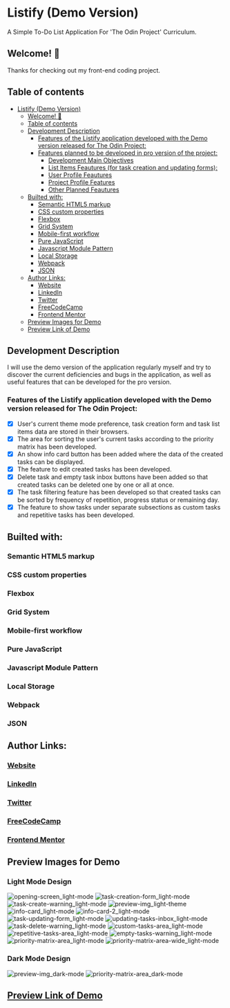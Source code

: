 # Listify (Demo Version)

A Simple To-Do List Application For 'The Odin Project' Curriculum.

## Welcome! 👋

Thanks for checking out my front-end coding project.

## Table of contents

- [Listify (Demo Version)](#listify-demo-version)
  - [Welcome! 👋](#welcome-)
  - [Table of contents](#table-of-contents)
  - [Development Description](#development-description)
    - [Features of the Listify application developed with the Demo version released for The Odin Project:](#features-of-the-listify-application-developed-with-the-demo-version-released-for-the-odin-project)
    - [Features planned to be developed in pro version of the project:](#features-planned-to-be-developed-in-pro-version-of-the-project)
      - [Development Main Objectives](#development-main-objectives)
      - [List Items Feautures (for task creation and updating forms):](#list-items-feautures-for-task-creation-and-updating-forms)
      - [User Profile Feautures](#user-profile-feautures)
      - [Project Profile Features](#project-profile-features)
      - [Other Planned Feautures](#other-planned-feautures)
  - [Builted with:](#builted-with)
    - [Semantic HTML5 markup](#semantic-html5-markup)
    - [CSS custom properties](#css-custom-properties)
    - [Flexbox](#flexbox)
    - [Grid System](#grid-system)
    - [Mobile-first workflow](#mobile-first-workflow)
    - [Pure JavaScript](#pure-javascript)
    - [Javascript Module Pattern](#javascript-module-pattern)
    - [Local Storage](#local-storage)
    - [Webpack](#webpack)
    - [JSON](#json)
  - [Author Links:](#author-links)
    - [Website](#website)
    - [LinkedIn](#linkedin)
    - [Twitter](#twitter)
    - [FreeCodeCamp](#freecodecamp)
    - [Frontend Mentor](#frontend-mentor)
  - [Preview Images for Demo](#preview-images-for-demo)
  - [Preview Link of Demo](#preview-link-of-demo)

## Development Description

I will use the demo version of the application regularly myself and try to discover the current deficiencies and bugs in the application, as well as useful features that can be developed for the pro version.

### Features of the Listify application developed with the Demo version released for The Odin Project:

- [x] User's current theme mode preference, task creation form and task list items data are stored in their browsers.
- [x] The area for sorting the user's current tasks according to the priority matrix has been developed.
- [x] An show info card button has been added where the data of the created tasks can be displayed.
- [x] The feature to edit created tasks has been developed.
- [x] Delete task and empty task inbox buttons have been added so that created tasks can be deleted one by one or all at once.
- [x] The task filtering feature has been developed so that created tasks can be sorted by frequency of repetition, progress status or remaining day.
- [x] The feature to show tasks under separate subsections as custom tasks and repetitive tasks has been developed.

## Builted with:

### Semantic HTML5 markup

### CSS custom properties

### Flexbox

### Grid System

### Mobile-first workflow

### Pure JavaScript

### Javascript Module Pattern

### Local Storage

### Webpack

### JSON

## Author Links:

### [Website](https://www.selimbiber.dev)

### [LinkedIn](https://linkedin.com/in/selim-biber-406550214)

### [Twitter](https://www.twitter.com/selimbbr)

### [FreeCodeCamp](https://www.freecodecamp.org/selimbiber)

### [Frontend Mentor](https://www.frontendmentor.io/profile/selimbiber)

## Preview Images for Demo

### Light Mode Design

![opening-screen_light-mode](https://github.com/selimbiber/Listify/assets/117529414/fdcec4c2-5983-4dd8-8397-9be5058b1565)
![task-creation-form_light-mode](https://github.com/selimbiber/Listify/assets/117529414/f7c72a94-ceb5-46f1-a3e8-a3c830858543)
![task-create-warning_light-mode](https://github.com/selimbiber/Listify/assets/117529414/cefdc9a3-13f8-443f-91bf-8040a451badb)
![preview-img_light-theme](https://github.com/selimbiber/Listify/assets/117529414/122246dc-560b-4ab7-b2b2-ae4e91ddf112)
![info-card_light-mode](https://github.com/selimbiber/Listify/assets/117529414/c5319b57-43fe-4b67-a809-18df8839b2fc)
![info-card-2_light-mode](https://github.com/selimbiber/Listify/assets/117529414/dbf77a64-d80b-424d-905d-b9490b1489e5)
![task-updating-form_light-mode](https://github.com/selimbiber/Listify/assets/117529414/7dcf84ac-9e46-49f1-b6ba-d608d21cf7e2)
![updating-tasks-inbox_light-mode](https://github.com/selimbiber/Listify/assets/117529414/6f6a03ec-49be-4a49-b933-fccf423b67ba)
![task-delete-warning_light-mode](https://github.com/selimbiber/Listify/assets/117529414/af629e72-2cd9-4144-bb63-03662d453aa4)
![custom-tasks-area_light-mode](https://github.com/selimbiber/Listify/assets/117529414/30c74ba1-daea-494e-a41d-48f786733ca4)
![repetitive-tasks-area_light-mode](https://github.com/selimbiber/Listify/assets/117529414/ecccb45e-e3f0-46d2-ba0f-e1ce51c3c492)
![empty-tasks-warning_light-mode](https://github.com/selimbiber/Listify/assets/117529414/e3089afa-60df-4224-8ca7-46ffe54488a3)
![priority-matrix-area_light-mode](https://github.com/selimbiber/Listify/assets/117529414/057d6cad-6fd8-473f-8412-43978325c98d)
![priority-matrix-area-wide_light-mode](https://github.com/selimbiber/Listify/assets/117529414/cfaa246a-c7ae-4b28-97a2-39c967648888)

### Dark Mode Design

![preview-img_dark-mode](https://github.com/selimbiber/Listify/assets/117529414/6a2d5da8-8920-4421-b1ae-2ad1501dd48c)
![priority-matrix-area_dark-mode](https://github.com/selimbiber/Listify/assets/117529414/0d20fc1c-eb97-421e-8351-c37d64fc86db)

## [Preview Link of Demo](https://htmlpreview.github.io/?https://github.com/selimbiber/Listify/blob/main/dist/index.html)
